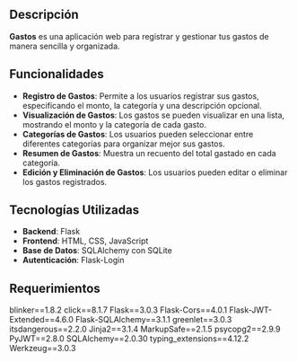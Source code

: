 ## Descripción

**Gastos** es una aplicación web para registrar y gestionar tus gastos de manera sencilla y organizada.

## Funcionalidades

- **Registro de Gastos**: Permite a los usuarios registrar sus gastos, especificando el monto, la categoría y una descripción opcional.
- **Visualización de Gastos**: Los gastos se pueden visualizar en una lista, mostrando el monto y la categoría de cada gasto.
- **Categorías de Gastos**: Los usuarios pueden seleccionar entre diferentes categorías para organizar mejor sus gastos.
- **Resumen de Gastos**: Muestra un recuento del total gastado en cada categoría.
- **Edición y Eliminación de Gastos**: Los usuarios pueden editar o eliminar los gastos registrados.
  
## Tecnologías Utilizadas

- **Backend**: Flask
- **Frontend**: HTML, CSS, JavaScript
- **Base de Datos**: SQLAlchemy con SQLite
- **Autenticación**: Flask-Login

## Requerimientos

blinker==1.8.2
click==8.1.7
Flask==3.0.3
Flask-Cors==4.0.1
Flask-JWT-Extended==4.6.0
Flask-SQLAlchemy==3.1.1
greenlet==3.0.3
itsdangerous==2.2.0
Jinja2==3.1.4
MarkupSafe==2.1.5
psycopg2==2.9.9
PyJWT==2.8.0
SQLAlchemy==2.0.30
typing_extensions==4.12.2
Werkzeug==3.0.3



